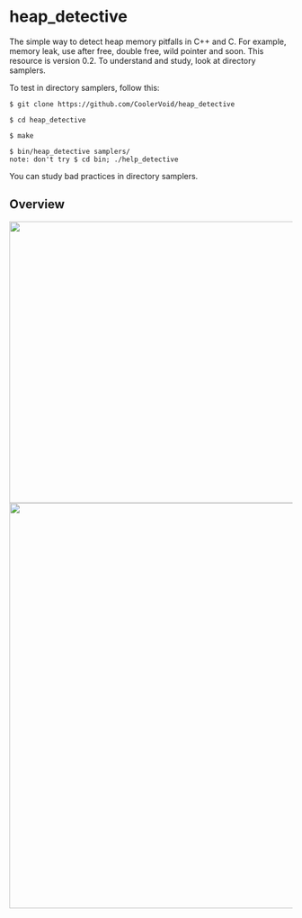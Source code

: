 # heap_detective
The simple way to detect heap memory pitfalls in C++ and C.
For example, memory leak, use after free, double free, wild pointer and soon.
This resource is version 0.2. To understand and study, look at directory samplers.

To test in directory samplers, follow this:
```
$ git clone https://github.com/CoolerVoid/heap_detective

$ cd heap_detective

$ make

$ bin/heap_detective samplers/   
note: don't try $ cd bin; ./help_detective
```
You can study bad practices in directory samplers.

## Overview
<img align="center" width="840" height="500" src="https://github.com/CoolerVoid/heap_detective/blob/master/doc/Screenshot_21.png">

<img align="center" width="840" height="720" src="https://github.com/CoolerVoid/heap_detective/blob/master/doc/Screenshot_20.png">




